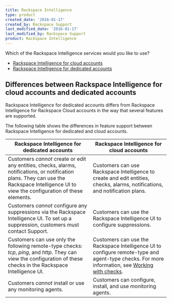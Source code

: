```yaml
---
title: Rackspace Intelligence
type: product
created_date: '2016-01-17'
created_by: Rackspace Support
last_modified_date: '2016-01-17'
last_modified_by: Rackspace Support
product: Rackspace Intelligence
---
```


Which of the Rackspace Intelligence services would you like to use?

-   [Rackspace Intelligence for cloud
    accounts](/howto/getting-started-with-rackspace-intelligence-for-the-cloud)
-   [Rackspace Intelligence for dedicated
    accounts](/howto/getting-started-with-rackspace-intelligence-for-dedicated-accounts)

Differences between Rackspace Intelligence for cloud accounts and dedicated accounts
------------------------------------------------------------------------------------

Rackspace Intelligence for dedicated accounts differs from Rackspace
Intelligence for Rackspace Cloud accounts in the way that several
features are supported.

The following table shows the differences in feature support between
Rackspace Intelligence for dedicated and cloud accounts.

| Rackspace Intelligence for dedicated accounts | Rackspace Intelligence for cloud accounts |
|---------------------------------------------------------------------------------------------------------------------------------------------------------------------------------------------|------------------------------------------------------------------------------------------------------------------------------------------------|
| Customers _cannot_ create or edit any entities, checks, alarms, notifications, or notification plans. They can use the Rackspace Intelligence UI to view the configuration of these elements. | Customers can use Rackspace Intelligence to create and edit entities, checks, alarms, notifications, and notification plans. |
| Customers _cannot_ configure any suppressions via the Rackspace Intelligence UI. To set up a suppression, customers must contact Support. | Customers can use the Rackspace Intelligence UI to configure suppressions. |
| Customers can use only the following remote-type checks: _tcp_, _ping_, and _http_. They can view the configuration of these checks in the Rackspace Intelligence UI. | Customers can use the Rackspace Intelligence UI to configure remote-type and agent-type checks. For more information, see [Working with checks](/howto/working-with-checks). |
| Customers _cannot_ install or use any monitoring agents. | Customers can configure, install, and use monitoring agents. |
